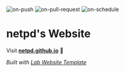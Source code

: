 
  ![on-push](../../actions/workflows/on-push.yaml/badge.svg)
  ![on-pull-request](../../actions/workflows/on-pull-request.yaml/badge.svg)
  ![on-schedule](../../actions/workflows/on-schedule.yaml/badge.svg)

  # netpd's Website

  Visit **[netpd.github.io](https://netpd.github.io)** 🚀

  _Built with [Lab Website Template](https://greene-lab.gitbook.io/lab-website-template-docs)_
